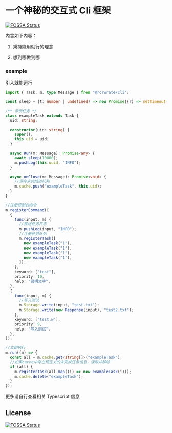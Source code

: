 # 一个神秘的交互式 Cli 框架
[![FOSSA Status](https://app.fossa.com/api/projects/git%2Bgithub.com%2FRcrwrate%2FCli.svg?type=shield)](https://app.fossa.com/projects/git%2Bgithub.com%2FRcrwrate%2FCli?ref=badge_shield)


内含如下内容：

1. 秉持能用就行的理念

2. 想到哪做到哪

### example

引入就能运行

```ts name="test.ts"
import { Task, m, type Message } from "@rcrwrate/cli";

const sleep = (t: number | undefined) => new Promise((r) => setTimeout(r, t));

/** 示例任务 */
class exampleTask extends Task {
  uid: string;

  constructor(uid: string) {
    super();
    this.uid = uid;
  }

  async Run(m: Message): Promise<any> {
    await sleep(10000);
    m.pushLog(this.uuid, "INFO");
  }

  async onClose(m: Message): Promise<void> {
    //保存未完成的队列
    m.cache.push("exampleTask", this.uid);
  }
}

//注册控制台命令
m.registerCommand([
  {
    func(input, m) {
      //推送任务日志
      m.pushLog(input, "INFO");
      //注册任务队列
      m.registerTask([
        new exampleTask("1"),
        new exampleTask("1"),
        new exampleTask("1"),
        new exampleTask("1"),
      ]);
    },
    keyword: ["test"],
    priority: 10,
    help: "说明文字",
  },
  {
    func(input, m) {
      //写入测试
      m.Storage.write(input, "test.txt");
      m.Storage.write(new Response(input), "test2.txt");
    },
    keyword: ["test.w"],
    priority: 9,
    help: "写入测试",
  },
]);

//立即执行
m.run((m) => {
  const all = m.cache.get<string[]>("exampleTask");
  //如果cache中存在预定义的未完成任务信息，读取并移除
  if (all) {
    m.registerTask(all.map((i) => new exampleTask(i)));
    m.cache.delete("exampleTask");
  }
});
```

更多请自行查看相关 Typescript 信息


## License
[![FOSSA Status](https://app.fossa.com/api/projects/git%2Bgithub.com%2FRcrwrate%2FCli.svg?type=large)](https://app.fossa.com/projects/git%2Bgithub.com%2FRcrwrate%2FCli?ref=badge_large)
